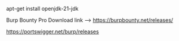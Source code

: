apt-get install openjdk-21-jdk

Burp Bounty Pro Download link
--> https://burpbounty.net/releases/

https://portswigger.net/burp/releases
